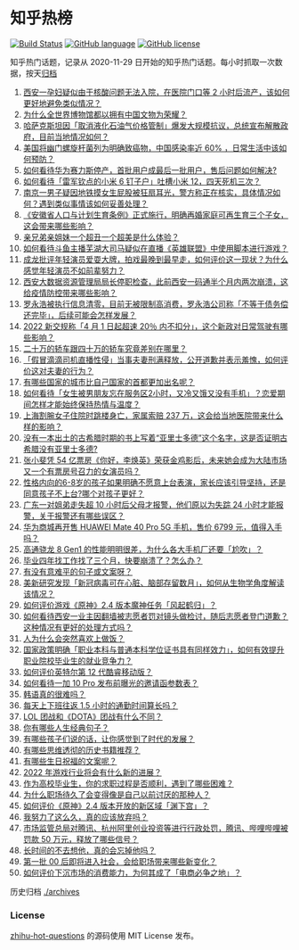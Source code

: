 # 知乎热榜
[![Build Status](https://github.com/ToWeLong/zhihu-hot-questions/workflows/CI/badge.svg)](https://github.com/ToWeLong/zhihu-hot-questions/actions)
[![GitHub language](https://img.shields.io/badge/language-golang-orange.svg)](https://golang.org/)
[![GitHub license](https://img.shields.io/github/license/ToWeLong/zhihu-hot-questions)](https://github.com/ToWeLong/zhihu-hot-questions/blob/main/LICENSE)

知乎热门话题，记录从 2020-11-29 日开始的知乎热门话题。每小时抓取一次数据，按天[归档](./archives)

<!-- BEGIN -->

1. [西安一孕妇疑似由于核酸问题无法入院，在医院门口等 2 小时后流产，该如何更好地避免类似情况？](https://www.zhihu.com/question/509889297)
1. [为什么全世界博物馆都以拥有中国文物为荣耀？](https://www.zhihu.com/question/503661298)
1. [哈萨克斯坦因「取消液化石油气价格管制」爆发大规模抗议，总统宣布解散政府，目前当地情况如何？](https://www.zhihu.com/question/509920075)
1. [美国将幽门螺旋杆菌列为明确致癌物，中国感染率近 60% ，日常生活中该如何预防？](https://www.zhihu.com/question/509920996)
1. [如何看待华为赛力斯停产，首批用户成最后一批用户，售后问题如何解决?](https://www.zhihu.com/question/509823711)
1. [如何看待「雷军钦点的小米 6 钉子户」吐槽小米 12，四天死机三次？](https://www.zhihu.com/question/509932009)
1. [南京一男子疑因地铁摸女生屁股被狂扇耳光，警方称正在核实，具体情况如何？遇到类似事情该如何妥善处理？](https://www.zhihu.com/question/509928485)
1. [《安徽省人口与计划生育条例》正式施行，明确再婚家庭可再生育三个子女，这会带来哪些影响？](https://www.zhihu.com/question/509989767)
1. [亲兄弟亲姐妹一个超丑一个超美是什么体验？](https://www.zhihu.com/question/292663930)
1. [如何看待斗鱼主播芜湖大司马疑似在直播《英雄联盟》中使用脚本进行游戏？](https://www.zhihu.com/question/509488149)
1. [成龙批评年轻演员爱耍大牌，拍戏最晚到最早走，如何评价这一现状？为什么感觉年轻演员不如前辈努力？](https://www.zhihu.com/question/509828450)
1. [西安大数据资源管理局局长停职检查，此前西安一码通半个月内两次崩溃，这给疫情防控带来哪些影响？](https://www.zhihu.com/question/509914345)
1. [罗永浩被执行信息清零，目前无被限制高消费，罗永浩公司称「不等于债务偿还完毕」，后续可能会怎样发展？](https://www.zhihu.com/question/509993748)
1. [2022 新交规称「4 月 1 日起超速 20％ 内不扣分」，这个新政对日常驾驶有哪些影响？](https://www.zhihu.com/question/509866092)
1. [二十万的轿车跟四十万的轿车究竟差别在哪里？](https://www.zhihu.com/question/343791192)
1. [「假冒滴滴司机直播性侵」当事夫妻刑满释放，公开道歉并表示羞愧，如何评价这对夫妻的行为？](https://www.zhihu.com/question/509943604)
1. [有哪些国家的城市比自己国家的首都更加出名呢？](https://www.zhihu.com/question/508318929)
1. [如何看待「女生被男朋友忘在服务区2小时，又冷又饿又没有手机」？恋爱期间怎样才能始终保持热情与温度？](https://www.zhihu.com/question/509758073)
1. [上海割腕女子住院时跳楼身亡，家属索赔 237 万，这会给当地医院带来什么样的影响？](https://www.zhihu.com/question/508748543)
1. [没有一本出土的古希腊时期的书上写着“亚里士多德”这个名字，这是否证明古希腊没有亚里士多德?](https://www.zhihu.com/question/509366242)
1. [张小斐凭 54 亿票房《你好，李焕英》荣获金鸡影后，未来她会成为大陆市场又一个有票房号召力的女演员吗？](https://www.zhihu.com/question/509500739)
1. [性格内向的6-8岁的孩子如果明确不愿意上台表演，家长应该引导坚持，还是同意孩子不上台?哪个对孩子更好？](https://www.zhihu.com/question/333825855)
1. [广东一对姐弟走失超 10 小时后父母才报警，他们原以为失踪 24 小时才能报警，关于报警还有哪些误区？](https://www.zhihu.com/question/509642840)
1. [华为商城再开售 HUAWEI Mate 40 Pro 5G 手机，售价 6799 元，值得入手吗？](https://www.zhihu.com/question/509509785)
1. [高通骁龙 8 Gen1 的性能明明很差，为什么各大手机厂还要「尬吹」？](https://www.zhihu.com/question/509273914)
1. [毕业四年找工作找了三个月，快要崩溃了？怎么办？](https://www.zhihu.com/question/501140511)
1. [有没有意难平的句子或文案呀？](https://www.zhihu.com/question/509571248)
1. [美新研究发现「新冠病毒可在心脏、脑部存留数月」，如何从生物学角度解读该情况？](https://www.zhihu.com/question/508723221)
1. [如何评价游戏《原神》2.4 版本魔神任务「风起鹤归」？](https://www.zhihu.com/question/509939980)
1. [如何看待西安一业主因翻墙被志愿者罚对镜头做检讨，随后志愿者登门道歉？这种情况有更好的处理方式吗？](https://www.zhihu.com/question/509935442)
1. [人为什么会突然喜欢上做饭？](https://www.zhihu.com/question/508923841)
1. [国家政策明确「职业本科与普通本科学位证书具有同样效力」，如何有效提升职业院校毕业生的就业竞争力？](https://www.zhihu.com/question/507263691)
1. [如何评价英特尔第 12 代酷睿移动版？](https://www.zhihu.com/question/509907915)
1. [如何看待一加 10 Pro 发布前曝光的邀请函参数表？](https://www.zhihu.com/question/509993272)
1. [韩语真的很难吗？](https://www.zhihu.com/question/404117697)
1. [每天上下班往返 1.5 小时的通勤时间算长吗？](https://www.zhihu.com/question/506546373)
1. [LOL 团战和《DOTA》团战有什么不同？](https://www.zhihu.com/question/305736388)
1. [你有哪些人生经典句子？](https://www.zhihu.com/question/506752315)
1. [有哪些孩子们说的话，让你感觉到了时代的发展？](https://www.zhihu.com/question/506631511)
1. [有哪些思维透彻的历史书籍推荐？](https://www.zhihu.com/question/472293322)
1. [有哪些生日祝福的文案呢？](https://www.zhihu.com/question/505225348)
1. [2022 年游戏行业将会有什么新的进展？](https://www.zhihu.com/question/496286655)
1. [作为高校毕业生，你的求职过程是否顺利，遇到了哪些困难？](https://www.zhihu.com/question/507262215)
1. [为什么职场待久了会变得像是自己以前讨厌的那种人？](https://www.zhihu.com/question/319461143)
1. [如何评价《原神》2.4 版本开放的新区域「渊下宫」？](https://www.zhihu.com/question/508940017)
1. [我努力了这么久，真的应该放弃吗？](https://www.zhihu.com/question/509388650)
1. [市场监管总局对腾讯、杭州阿里创业投资等进行行政处罚，腾讯、哔哩哔哩被罚款 50 万元，释放了哪些信号？](https://www.zhihu.com/question/509944131)
1. [长时间的不去想他，真的会忘掉他吗？](https://www.zhihu.com/question/509208547)
1. [第一批 00 后即将进入社会，会给职场带来哪些新变化？](https://www.zhihu.com/question/509785575)
1. [如何评价下沉市场的消费能力，为何其成了「电商必争之地」？](https://www.zhihu.com/question/509821028)

<!-- END -->

历史归档 [./archives](./archives)


### License
[zhihu-hot-questions](https://github.com/towelong/zhihu-hot-questions) 的源码使用 MIT License 发布。